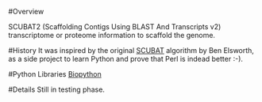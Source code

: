 #Overview

SCUBAT2 (Scaffolding Contigs Using BLAST And Transcripts v2) transcriptome or proteome information to scaffold the genome. 

#History
It was inspired by the original [SCUBAT](https://github.com/elswob/SCUBAT/) algorithm by Ben Elsworth, as a side project to learn Python and prove that Perl is indead better :-).

#Python Libraries 
[Biopython](http://biopython.org/wiki/Main_Page)

#Details
Still in testing phase.